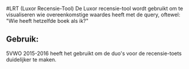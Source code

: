 #LRT (Luxor Recensie-Tool)
De Luxor recensie-tool wordt gebruikt om te visualiseren wie overeenkomstige waardes heeft met de query, oftewel: "Wie heeft hetzelfde boek als ik?" 

## Gebruik:
5VWO 2015-2016 heeft het gebruikt om de duo's voor de recensie-toets duidelijker te maken.

